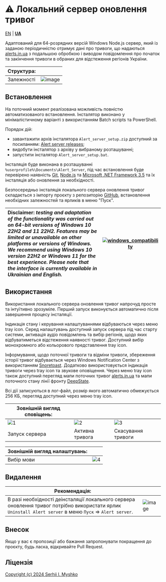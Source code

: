 # ⚠ Локальний сервер оновлення тривог

[EN](https://github.com/sergeiown/Alert_Server/blob/main/README.md) | **[UA](https://github.com/sergeiown/Alert_Server/blob/main/README-UA.md)**

Адаптований для 64-розрядних версій Windows Node.js сервер, який із заданою періодичністю отримує дані про тривоги, що надаються [alerts.in.ua](https://alerts.in.ua/) з подальшою обробкою і виводом повідомлення про початок та закінчення тривоги в обраних для відстеження регіонів України.

| Структура: |  |
| --- | --- |
| Залежності | ![image](https://github.com/user-attachments/assets/e8e7f896-4a77-490d-bf20-a247b1e9a868) |

## Встановлення

На поточний момент реалізована можливість повністю автоматизованого встановлення. Інсталятор виконано у мінімалістичному варіанті з використанням Batch scripts та PowerShell.

Порядок дій:
- завантажити архів інсталятора `Alert_server_setup.zip` доступний за посиланням: [Alert server releases](https://github.com/sergeiown/Alert_Server/releases);
- видобути інсталятор з архіву у вибраному розташуванні;
- запустити інсталятор `Alert_server_setup.bat`.

Інсталяція буде виконана в розташуванні `%userprofile%\Documents\Alert_Server`, під час встановлення буде перевірено наявність [Git](https://git-scm.com/), [Node.js](https://nodejs.org/en) та [Microsoft .NET Framework 3.5](https://www.microsoft.com/en-us/download/details.aspx?id=21) та їх інсталяція або оновлення за необхідності.

Безпосередньо інсталяція локального сервера оновлення тривог складається з імпорту проєкту з репозиторію [GitHub](https://github.com/sergeiown/Alert_Server), встановлення необхідних залежностей та ярликів в меню "Пуск".

| Disclaimer: *testing and adaptation of the functionality was carried out on 64-bit versions of Windows 10 22H2 and 11 22H2. Features may be limited or unavailable on other platforms or versions of Windows. We recommend using Windows 10 version 22H2 or Windows 11 for the best experience. Please note that the interface is currently available in Ukrainian and English.* |                       [![windows_compatibility](https://github.com/user-attachments/assets/db2b5487-b5bf-45d9-8948-48bb88162f17)](https://en.wikipedia.org/wiki/List_of_Microsoft_Windows_versions)                       |
| :--- | :---: |

## Використання

Використання локального сервера оновлення тривог напрочуд просте та інтуїтивно зрозуміле. Перший запуск виконується автоматично після завершення процесу інсталяції.

Індикація стану і керування налаштуваннями відбуваються через меню tray icon. Серед налаштувань доступний запуск сервера під час старту системи, активація аудіо повідомлень та вибір регіонів, щодо яких відбуватиметься відстеження наявності тривог. Доступний вибір монохромного або кольорового представлення tray icon. 

Інформування, щодо поточної тривоги та відміни тривоги, збереження історії тривог відбувається через Windows Notification Center з використанням [Snoretoast](https://github.com/KDE/snoretoast). Додатково використовується індикація тривоги через tray icon та звукове оповіщення. Через меню tray icon також доступний перегляд мапи поточних тривог [alerts.in.ua](https://alerts.in.ua/) та мапи поточного стану лінії фронту [DeepState](https://deepstatemap.live).

Всі дії записуються в лог-файл, розмір якого автоматично обмежується 256 КБ, перегляд доступний через меню tray icon.

| Зовнішній вигляд сповіщень:  |||
| --- | --- | --- |
| ![1](https://github.com/sergeiown/Alert_Server/assets/112722061/770e12e4-4d63-44d9-a0e8-728fcd46aee7) | ![2](https://github.com/sergeiown/Alert_Server/assets/112722061/49c8a502-a766-4a18-870a-64cbad870988) | ![3](https://github.com/sergeiown/Alert_Server/assets/112722061/80295078-98db-48e1-88f8-136bc7ad1421) |
| Запуск сервера                  | Активна тривога                      | Скасування тривоги |

| Зовнішній вигляд налаштувань:  ||
| --- | --- |
| Вибір мови | ![4](https://github.com/sergeiown/Alert_Server/assets/112722061/160b8d7a-d849-4924-9af8-2852721a1ffd) | 

## Видалення

| Рекомендація: |  |
| --- | --- |
| В разі необхідності деінсталяції локального сервера оновлення тривог потрібно використати ярлик `Uninstall Alert server` в меню `Пуск` => `Alert server`. | ![image](https://github.com/user-attachments/assets/f0bb8bac-cac3-4a71-b43e-eb4d61a86123) |

## Внесок

Якщо у вас є пропозиції або бажання запропонувати покращення до проєкту, будь ласка, відкривайте Pull Request.

## Ліцензія

[Copyright (c) 2024 Serhii I. Myshko](https://github.com/sergeiown/Current_Alert/blob/main/LICENSE)
